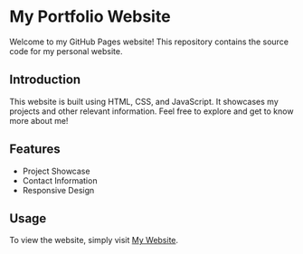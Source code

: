 # My Portfolio Website

Welcome to my GitHub Pages website! This repository contains the source code for my personal website.

## Introduction

This website is built using HTML, CSS, and JavaScript. It showcases my projects and other relevant information. Feel free to explore and get to know more about me!

## Features

- Project Showcase
- Contact Information
- Responsive Design

## Usage

To view the website, simply visit [My Website](https://prathamgupta36.github.io/).
